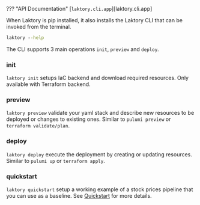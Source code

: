 ??? "API Documentation"
    [`laktory.cli.app`][laktory.cli.app]<br>

When Laktory is pip installed, it also installs the Laktory CLI that can be invoked from the terminal.

```cmd
laktory --help
```
The CLI supports 3 main operations `init`, `preview` and `deploy`.

### init
`laktory init` setups IaC backend and download required resources. Only available with Terraform backend.

### preview
`laktory preview` validate your yaml stack and describe new resources to be deployed or changes to existing ones.  Similar to `pulumi preview` or `terraform validate/plan`.

### deploy
`laktory deploy` execute the deployment by creating or updating resources.  Similar to `pulumi up` or `terraform apply`.

### quickstart
`laktory quickstart` setup a working example of a stock prices pipeline that you can use as a baseline. See [Quickstart](/quickstart) for more details.